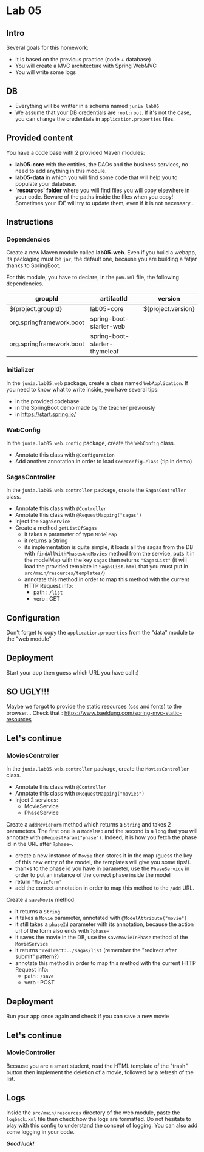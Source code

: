 # Lab 05

## Intro
Several goals for this homework:
* It is based on the previous practice (code + database)
* You will create a MVC architecture with Spring WebMVC
* You will write some logs

## DB
* Everything will be writter in a schema named `junia_lab05`
* We assume that your DB credentials are `root:root`. If it's not the case, you can change the credentials in `application.properties` files.

## Provided content

You have a code base with 2 provided Maven modules:
* **lab05-core** with the entities, the DAOs and the business services, no need to add anything in this module.
* **lab05-data** in which you will find some code that will help you to populate your database.
* **'resources' folder** where you will find files you will copy elsewhere in your code. Beware of the paths inside the files when you copy! Sometimes your IDE will try to update them, even if it is not necessary...

## Instructions
### Dependencies
Create a new Maven module called **lab05-web**. Even if you build a webapp, its packaging must be `jar`, the default one, because you are building a fatjar thanks to SpringBoot.

For this module, you have to declare, in the `pom.xml` file, the following dependencies.

| groupId                  | artifactId                    | version            | 
|--------------------------|-------------------------------|--------------------|
| ${project.groupId}       | lab05-core                    | ${project.version} |
| org.springframework.boot | spring-boot-starter-web       |              | 
| org.springframework.boot | spring-boot-starter-thymeleaf |              | 



### Initializer
In the `junia.lab05.web` package, create a class named `WebApplication`. If you need to know what to write inside, you have several tips:
- in the provided codebase
- in the SpringBoot demo made by the teacher previously
- in https://start.spring.io/ 

### WebConfig
In the `junia.lab05.web.config` package, create the `WebConfig` class.
- Annotate this class with `@Configuration`
- Add another annotation in order to load `CoreConfig.class` (tip in demo)


### SagasController
In the `junia.lab05.web.controller` package, create the `SagasController` class.
- Annotate this class with `@Controller`
- Annotate this class with `@RequestMapping("sagas")`
- Inject the `SagaService`
- Create a method `getListOfSagas`
    - it takes a parameter of type `ModelMap`
    - it returns a String
    - its implementation is quite simple, it loads all the sagas from the DB with `findAllWithPhasesAndMovies` method from the service, puts it in the modelMap with the key `sagas` then returns `"SagasList"` (it will load the provided template in `SagasList.html` that you must put in `src/main/resources/templates/`)
    - annotate this method in order to map this method with the current HTTP Request info:
        - path : `/list`
        - verb : GET

## Configuration
Don't forget to copy the `application.properties` from the "data" module to the "web module"

## Deployment
Start your app then guess which URL you have call :)

## SO UGLY!!!
Maybe we forgot to provide the static resources (css and fonts) to the browser... Check that : https://www.baeldung.com/spring-mvc-static-resources

## Let's continue
### MoviesController

In the `junia.lab05.web.controller` package, create the `MoviesController` class.
- Annotate this class with `@Controller`
- Annotate this class with `@RequestMapping("movies")`
- Inject 2 services:
  - MovieService
  - PhaseService

Create a `addMovieForm` method which returns a `String` and takes 2 parameters. The first one is a `ModelMap` and the second is a `long` that you will annotate with `@RequestParam("phase")`. Indeed, it is how you fetch the phase id in the URL after `?phase=`.
- create a new instance of `Movie` then stores it in the map (guess the key of this new entry of the model, the templates will give you some tips!).
- thanks to the phase id you have in parameter, use the `PhaseService` in order to put an instance of the correct phase inside the model
- return `"MovieForm"`
- add the correct annotation in order to map this method to the `/add` URL.

Create a `saveMovie` method
- it returns a `String`
- it takes a `Movie` parameter, annotated with `@ModelAttribute("movie")`
- it still takes a `phaseId` parameter with its annotation, because the action url of the form also ends with `?phase=`
- it saves the movie in the DB, use the `saveMovieInPhase` method of the `MovieService`
- it returns `"redirect:../sagas/list` (remember the "redirect after submit" pattern?)
- annotate this method in order to map this method with the current HTTP Request info:
  - path : `/save`
  - verb : POST



## Deployment
Run your app once again and check if you can save a new movie

## Let's continue
### MovieController
Because you are a smart student, read the HTML template of the "trash" button then implement the deletion of a movie, followed by a refresh of the list.

## Logs
Inside the `src/main/resources` directory of the web module, paste the `logback.xml` file then check how the logs are formatted. Do not hesitate to play with this config to understand the concept of logging. You can also add some logging in your code.


***Good luck!***
